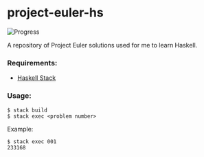 # project-euler-hs
![Progress](https://projecteuler.net/profile/slfotg.png "Progress")

A repository of Project Euler solutions used for me to learn Haskell.

### Requirements:
* [Haskell Stack](https://docs.haskellstack.org/en/stable/README/)

### Usage:
    $ stack build
    $ stack exec <problem number>

Example:

    $ stack exec 001
    233168
